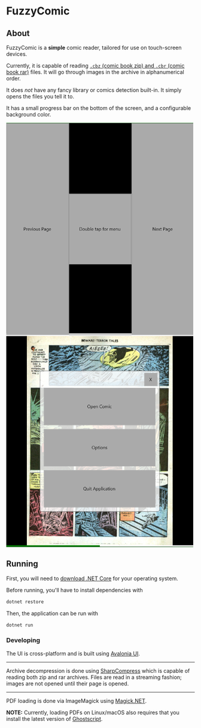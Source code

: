 # FuzzyComic

## About

FuzzyComic is a **simple** comic reader, tailored for use on touch-screen devices.

Currently, it is capable of reading [`.cbz` (comic book zip) and `.cbr` (comic book rar)](https://en.wikipedia.org/wiki/Comic_book_archive) files. It will go through images in the archive in alphanumerical order.

It does _not_ have any fancy library or comics detection built-in. It simply opens the files you tell it to.

It has a small progress bar on the bottom of the screen, and a configurable background color.

<img src="Images/ui.png" width="500px">
<img src="Images/ui-reading.png" width="500px">

## Running

First, you will need to [download .NET Core](https://dotnet.microsoft.com/download) for your operating system.

Before running, you'll have to install dependencies with

```sh
dotnet restore
```

Then, the application can be run with

```sh
dotnet run
```

### Developing

The UI is cross-platform and is built using [Avalonia UI](http://avaloniaui.net/).

---

Archive decompression is done using [SharpCompress](https://github.com/adamhathcock/sharpcompress) which is capable of reading both zip and rar archives. Files are read in a streaming fashion; images are not opened until their page is opened.

---

PDF loading is done via ImageMagick using [Magick.NET](https://github.com/dlemstra/Magick.NET).

**NOTE:** Currently, loading PDFs on Linux/macOS also requires that you install the latest version of [Ghostscript](https://www.ghostscript.com/download/gsdnld.html).
